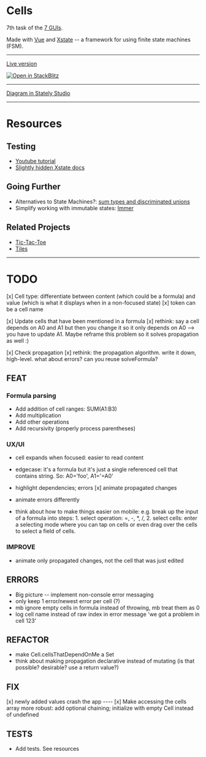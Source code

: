 # Cells

7th task of the [7 GUIs](https://eugenkiss.github.io/7guis/tasks/#cells).

Made with [Vue](https://vuejs.org/) and [Xstate](https://stately.ai/docs) -- a framework for using finite state machines (FSM).

---
[Live version](https://tsxoxo.github.io/7GUIs-Xstate-Vue--7.Cells/)

[![Open in StackBlitz](https://developer.stackblitz.com/img/open_in_stackblitz.svg)](https://stackblitz.com/github/tsxoxo/7GUIs-Xstate-Vue--6.Cells)

---

[Diagram in Stately Studio](https://stately.ai/registry/editor/6782ed10-3960-405b-8d20-47a05f5bb92c?machineId=b0690012-5357-4cf2-b293-6e096d531e5c)

---

# Resources
## Testing
* [Youtube tutorial](https://www.youtube.com/watch?v=SauvYKQGzXE)
* [Slightly hidden Xstate docs](https://graph-docs.vercel.app/model-based-testing/intro)

## Going Further
* Alternatives to State Machines?: [sum types and discriminated unions](https://www.google.com/search?q=state+machine+alternatives+%27sum+types%27+OR+%27discriminated+unions%27&sca_esv=61c64a259e7d732d&hl=en&sxsrf=AHTn8zrTu46-V4JABk7UKLuK4GUoZGqhOg%3A1738328579715&ei=A8qcZ5WsK-K2i-gPsPGM8AE&ved=0ahUKEwjVufzLgqCLAxVi2wIHHbA4Ax4Q4dUDCBE&uact=5&oq=state+machine+alternatives+%27sum+types%27+OR+%27discriminated+unions%27&gs_lp=Egxnd3Mtd2l6LXNlcnAiQHN0YXRlIG1hY2hpbmUgYWx0ZXJuYXRpdmVzICdzdW0gdHlwZXMnIE9SICdkaXNjcmltaW5hdGVkIHVuaW9ucydIuHBQwgZYk2xwBHgBkAEAmAGfAaAB2hqqAQQ4LjI1uAEDyAEA-AEBmAIZoAKwFcICChAAGLADGNYEGEfCAgUQIRigAcICBxAhGKABGArCAgQQIRgVwgIIEAAYgAQYogTCAgUQABjvBZgDAIgGAZAGCJIHBDIuMjOgB89d&sclient=gws-wiz-serp)
* Simplify working with immutable states: [Immer](https://immerjs.github.io/immer/)

## Related Projects
* [Tic-Tac-Toe](https://github.com/statelyai/xstate/blob/main/examples/tic-tac-toe-react/src/ticTacToeMachine.ts)
* [Tiles](https://github.com/statelyai/xstate/blob/main/examples/tiles/src/tilesMachine.ts)

---

# TODO

[x] Cell type: differentiate between content (which could be a formula) and value (which is what it displays when in a non-focused state)
[x] token can be a cell name

[x] Update cells that have been mentioned in a formula
[x] rethink: say a cell depends on A0 and A1 but then you change it so it only depends on A0 --> you have to update A1. Maybe reframe this problem so it solves propagation as well :)

[x] Check propagation
[x] rethink: the propagation algorithm. write it down, high-level. what about errors? can you reuse solveFormula?

## FEAT

### Formula parsing

-   Add addition of cell ranges: SUM(A1:B3)
-   Add multiplication
-   Add other operations
-   Add recursivity (properly process parentheses)

### UX/UI

-   cell expands when focused: easier to read content
-   edgecase: it's a formula but it's just a single referenced cell that contains string. So: A0='foo', A1='=A0'
-   highlight dependencies; errors
    [x] animate propagated changes
-   animate errors differently

-   think about how to make things easier on mobile: e.g. break up the input of a formula into steps: 1. select operation: =, -, \*, /, 2. select cells: enter a selecting mode where you can tap on cells or even drag over the cells to select a field of cells.

### IMPROVE

-   animate only propagated changes, not the cell that was just edited

## ERRORS

-   Big picture -- implement non-console error messaging
-   only keep 1 error/newest error per cell (?)
-   mb ignore empty cells in formula instead of throwing, mb treat them as 0
-   log cell name instead of raw index in error message 'we got a problem in cell 123'

## REFACTOR

-   make Cell.cellsThatDependOnMe a Set
-   think about making propagation declarative instead of mutating (is that possible? desirable? use a return value?)

## FIX

[x] newly added values crash the app
---- [x] Make accessing the cells array more robust: add optional chaining; initialize with empty Cell instead of undefined

## TESTS

-   Add tests. See resources

